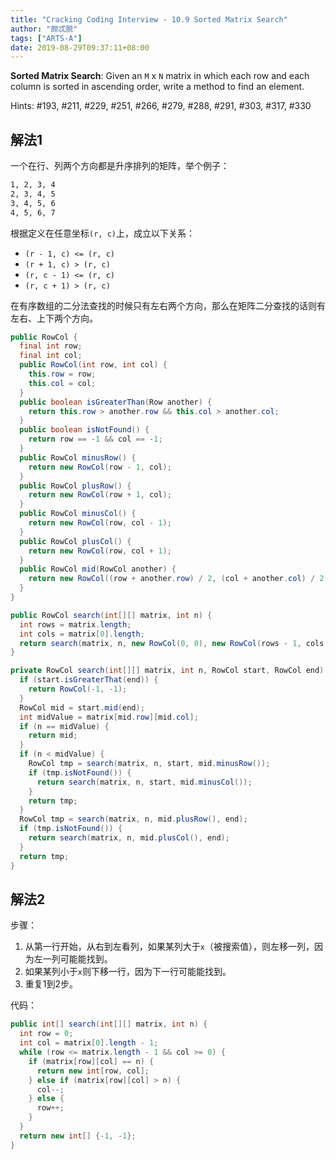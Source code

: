 ```yaml
---
title: "Cracking Coding Interview - 10.9 Sorted Matrix Search"
author: "颇忒脱"
tags: ["ARTS-A"]
date: 2019-08-29T09:37:11+08:00
---
```


<!--more-->

**Sorted Matrix Search**: Given an `M` x `N` matrix in which each row and each column is sorted in ascending order, write a method to find an element.

Hints: #193, #211, #229, #251, #266, #279, #288, #291, #303, #317, #330

## 解法1

一个在行、列两个方向都是升序排列的矩阵，举个例子：

```txt
1, 2, 3, 4
2, 3, 4, 5
3, 4, 5, 6
4, 5, 6, 7
```

根据定义在任意坐标`(r, c)`上，成立以下关系：

* `(r - 1, c) <= (r, c)`  
* `(r + 1, c) > (r, c)`
* `(r, c - 1) <= (r, c)`
* `(r, c + 1) > (r, c)`

在有序数组的二分法查找的时候只有左右两个方向，那么在矩阵二分查找的话则有左右、上下两个方向。

```java
public RowCol {
  final int row;
  final int col;
  public RowCol(int row, int col) {
    this.row = row;
    this.col = col;
  }
  public boolean isGreaterThan(Row another) {
    return this.row > another.row && this.col > another.col;
  }
  public boolean isNotFound() {
    return row == -1 && col == -1;
  }
  public RowCol minusRow() {
    return new RowCol(row - 1, col);
  }
  public RowCol plusRow() {
    return new RowCol(row + 1, col);
  }
  public RowCol minusCol() {
    return new RowCol(row, col - 1);
  }
  public RowCol plusCol() {
    return new RowCol(row, col + 1);
  }
  public RowCol mid(RowCol another) {
    return new RowCol((row + another.row) / 2, (col + another.col) / 2);
  }
}

public RowCol search(int[][] matrix, int n) {
  int rows = matrix.length;
  int cols = matrix[0].length;
  return search(matrix, n, new RowCol(0, 0), new RowCol(rows - 1, cols - 1));
}

private RowCol search(int[][] matrix, int n, RowCol start, RowCol end) {
  if (start.isGreaterThat(end)) {
    return RowCol(-1, -1);
  }
  RowCol mid = start.mid(end);
  int midValue = matrix[mid.row][mid.col];
  if (n == midValue) {
    return mid;
  }
  if (n < midValue) {
    RowCol tmp = search(matrix, n, start, mid.minusRow());
    if (tmp.isNotFound()) {
      return search(matrix, n, start, mid.minusCol());
    }
    return tmp;
  }
  RowCol tmp = search(matrix, n, mid.plusRow(), end);
  if (tmp.isNotFound()) {
    return search(matrix, n, mid.plusCol(), end);
  }
  return tmp;
}
```

## 解法2

步骤：

1. 从第一行开始，从右到左看列，如果某列大于`x`（被搜索值），则左移一列，因为左一列可能能找到。
1. 如果某列小于`x`则下移一行，因为下一行可能能找到。
1. 重复1到2步。

代码：

```java
public int[] search(int[][] matrix, int n) {
  int row = 0;
  int col = matrix[0].length - 1;
  while (row <= matrix.length - 1 && col >= 0) {
    if (matrix[row][col] == n) {
      return new int[row, col];
    } else if (matrix[row][col] > n) {
      col--;
    } else {
      row++;
    }
  }
  return new int[] {-1, -1};
}
```

